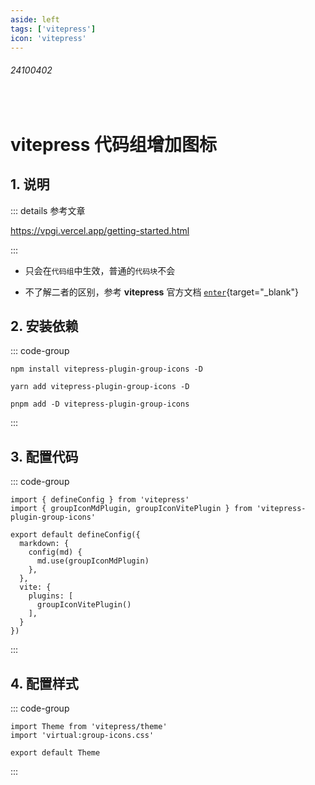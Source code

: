 ```yaml
---
aside: left
tags: ['vitepress']
icon: 'vitepress'
---
```

 
###### 24100402
 
<br/>
 
# vitepress 代码组增加图标

## 1. 说明

::: details 参考文章

https://vpgi.vercel.app/getting-started.html  


::: 

- 只会在`代码组`中生效，普通的`代码块`不会  

- 不了解二者的区别，参考 **vitepress** 官方文档 [`enter`](https://vitepress.dev/zh/guide/markdown){target="_blank"} 
## 2. 安装依赖

::: code-group

```shell [npm]
npm install vitepress-plugin-group-icons -D
```

```shell [yarn]
yarn add vitepress-plugin-group-icons -D
```

```shell [pnpm]
pnpm add -D vitepress-plugin-group-icons
```


:::
## 3. 配置代码

::: code-group

```js:line-numbers{2,7,12} [.vitepress/config.mjs]
import { defineConfig } from 'vitepress'
import { groupIconMdPlugin, groupIconVitePlugin } from 'vitepress-plugin-group-icons'

export default defineConfig({
  markdown: {
    config(md) {
      md.use(groupIconMdPlugin)
    },
  },
  vite: {
    plugins: [
      groupIconVitePlugin()
    ],
  }
})
```

:::

## 4. 配置样式

::: code-group

```js:line-numbers{2} [.vitepress/theme/index.js]
import Theme from 'vitepress/theme'
import 'virtual:group-icons.css'

export default Theme
```

:::